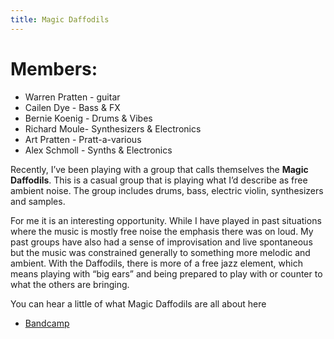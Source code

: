 ```yaml
---
title: Magic Daffodils
---
```


# Members:

* Warren Pratten - guitar
* Cailen Dye - Bass & FX
* Bernie Koenig - Drums & Vibes
* Richard Moule- Synthesizers & Electronics 
* Art Pratten - Pratt-a-various
* Alex Schmoll - Synths & Electronics

Recently, I’ve been playing with a group that calls themselves the **Magic Daffodils**.  This is a casual group that is playing what I’d describe as free ambient noise.  The group includes drums, bass, electric violin, synthesizers and samples. 

For me it is an interesting opportunity.  While I have played in past situations where the music is mostly free noise the emphasis there was on loud.  My past groups have also had a sense of improvisation and live spontaneous but the music was constrained generally to something more melodic and ambient.   With the Daffodils, there is more of a free jazz element, which means playing with “big ears” and being prepared to play with or counter to what the others are bringing. 

You can hear a little of what Magic Daffodils are all about here 
* [Bandcamp](https://magicdaffodils.bandcamp.com/)